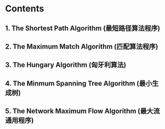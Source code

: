 # Contents
## 1. The Shortest Path Algorithm           (最短路径算法程序)
## 2. The Maximum Match Algorithm           (匹配算法程序)
## 3. The Hungary Algorithm                 (匈牙利算法)
## 4. The Minmum Spanning Tree Algorithm    (最小生成树)
## 5. The Network Maximum Flow Algorithm    (最大流通用程序)
